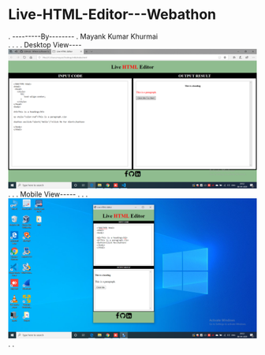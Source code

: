# Live-HTML-Editor---Webathon
.
---------By--------
.
Mayank Kumar Khurmai   
.
.
.
.
Desktop View----
![Test Image 4](https://github.com/Mayank-Khurmai/Live-HTML-Editor---Webathon/blob/master/Screenshot%20(6).png)
.
.
.
Mobile View-----
.
.
.
![Test Image 4](https://github.com/Mayank-Khurmai/Live-HTML-Editor---Webathon/blob/master/Screenshot%20(7).png)
.
.
